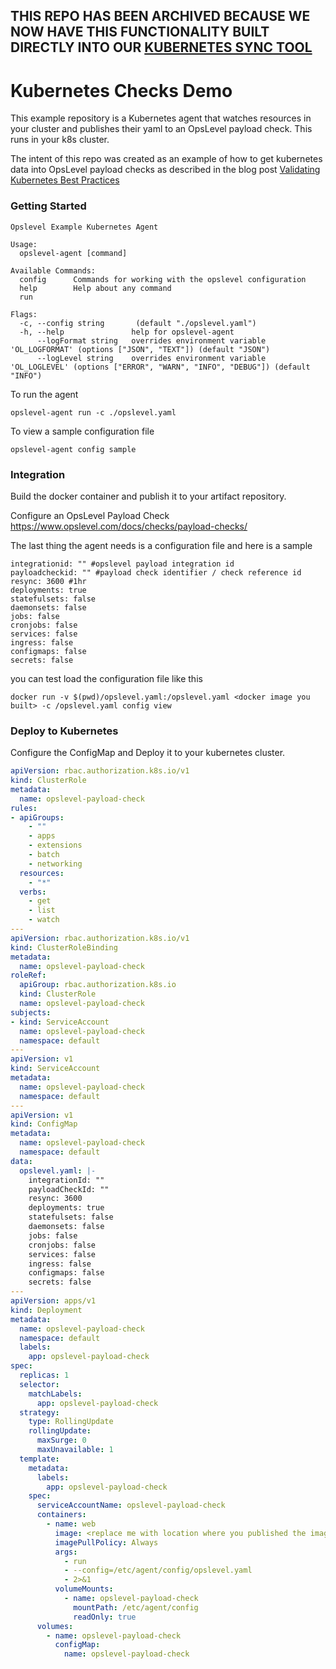 ## THIS REPO HAS BEEN ARCHIVED BECAUSE WE NOW HAVE THIS FUNCTIONALITY BUILT DIRECTLY INTO OUR [KUBERNETES SYNC TOOL](https://github.com/OpsLevel/kubectl-opslevel/blob/main/Readme.md#collect)

# Kubernetes Checks Demo

This example repository is a Kubernetes agent that watches resources in your cluster and publishes their yaml to an OpsLevel payload check. This runs in your k8s cluster.

The intent of this repo was created as an example of how to get kubernetes data into OpsLevel payload checks as described in the blog post [Validating Kubernetes Best Practices](https://www.opslevel.com/blog/validating-kubernetes-best-practices/)

### Getting Started

```
Opslevel Example Kubernetes Agent

Usage:
  opslevel-agent [command]

Available Commands:
  config      Commands for working with the opslevel configuration
  help        Help about any command
  run         

Flags:
  -c, --config string       (default "./opslevel.yaml")
  -h, --help               help for opslevel-agent
      --logFormat string   overrides environment variable 'OL_LOGFORMAT' (options ["JSON", "TEXT"]) (default "JSON")
      --logLevel string    overrides environment variable 'OL_LOGLEVEL' (options ["ERROR", "WARN", "INFO", "DEBUG"]) (default "INFO")
```

To run the agent

```
opslevel-agent run -c ./opslevel.yaml
```

To view a sample configuration file

```
opslevel-agent config sample
```

### Integration

Build the docker container and publish it to your artifact repository.

Configure an OpsLevel Payload Check https://www.opslevel.com/docs/checks/payload-checks/

The last thing the agent needs is a configuration file and here is a sample

```
integrationid: "" #opslevel payload integration id
payloadcheckid: "" #payload check identifier / check reference id
resync: 3600 #1hr
deployments: true
statefulsets: false
daemonsets: false
jobs: false
cronjobs: false
services: false
ingress: false
configmaps: false
secrets: false
```

you can test load the configuration file like this

```
docker run -v $(pwd)/opslevel.yaml:/opslevel.yaml <docker image you built> -c /opslevel.yaml config view  
```

### Deploy to Kubernetes

Configure the ConfigMap and Deploy it to your kubernetes cluster.

```yaml
apiVersion: rbac.authorization.k8s.io/v1
kind: ClusterRole
metadata:
  name: opslevel-payload-check
rules:
- apiGroups:
    - ""
    - apps
    - extensions
    - batch
    - networking
  resources: 
    - "*"
  verbs:
    - get
    - list
    - watch
---
apiVersion: rbac.authorization.k8s.io/v1
kind: ClusterRoleBinding
metadata:
  name: opslevel-payload-check
roleRef: 
  apiGroup: rbac.authorization.k8s.io
  kind: ClusterRole
  name: opslevel-payload-check
subjects:
- kind: ServiceAccount
  name: opslevel-payload-check
  namespace: default
---
apiVersion: v1
kind: ServiceAccount
metadata:
  name: opslevel-payload-check
  namespace: default
---
apiVersion: v1
kind: ConfigMap
metadata:
  name: opslevel-payload-check
  namespace: default
data:
  opslevel.yaml: |-
    integrationId: ""
    payloadCheckId: ""
    resync: 3600
    deployments: true
    statefulsets: false
    daemonsets: false
    jobs: false
    cronjobs: false
    services: false
    ingress: false
    configmaps: false
    secrets: false
---
apiVersion: apps/v1
kind: Deployment
metadata:
  name: opslevel-payload-check
  namespace: default
  labels:
    app: opslevel-payload-check
spec:
  replicas: 1
  selector:
    matchLabels:
      app: opslevel-payload-check
  strategy:
    type: RollingUpdate
    rollingUpdate:
      maxSurge: 0
      maxUnavailable: 1
  template:
    metadata:
      labels:
        app: opslevel-payload-check
    spec:
      serviceAccountName: opslevel-payload-check
      containers:
        - name: web
          image: <replace me with location where you published the image>
          imagePullPolicy: Always
          args:
            - run
            - --config=/etc/agent/config/opslevel.yaml
            - 2>&1
          volumeMounts:
            - name: opslevel-payload-check
              mountPath: /etc/agent/config
              readOnly: true
      volumes:
        - name: opslevel-payload-check
          configMap:
            name: opslevel-payload-check

```
